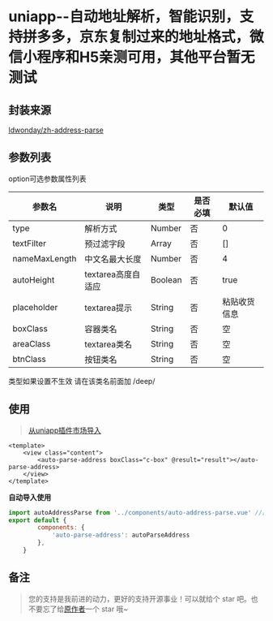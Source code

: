 uniapp--自动地址解析，智能识别，支持拼多多，京东复制过来的地址格式，微信小程序和H5亲测可用，其他平台暂无测试
===========

## 封装来源

[ldwonday/zh-address-parse](https://github.com/ldwonday/zh-address-parse)

## 参数列表

option可选参数属性列表

|参数名|说明|类型|是否必填|默认值|
|----|----|----|----|----|
|type|解析方式|Number|否|0|
|textFilter|预过滤字段|Array|否|[]|
|nameMaxLength|中文名最大长度|Number|否|4|
|autoHeight|textarea高度自适应|Boolean|否|true|
|placeholder|textarea提示|String|否|粘贴收货信息|
|boxClass|容器类名|String|否|空|
|areaClass|textarea类名|String|否|空|
|btnClass|按钮类名|String|否|空|

类型如果设置不生效 请在该类名前面加 /deep/
## 使用

>[从uniapp插件市场导入](https://ext.dcloud.net.cn/search?q=auto-parse-address)

```vue
<template>
	<view class="content">
		<auto-parse-address boxClass="c-box" @result="result"></auto-parse-address>
	</view>
</template>
```
**自动导入使用**
```js
import autoAddressParse from '../components/auto-address-parse.vue' //路径修改为自己的实际路径
export default {
		components: {
			'auto-parse-address': autoParseAddress
		},
	}
```

## 备注
> 您的支持是我前进的动力，更好的支持开源事业！可以就给个 star 吧。也不要忘了给[原作者](https://github.com/ldwonday/zh-address-parse)一个 star 哦~
